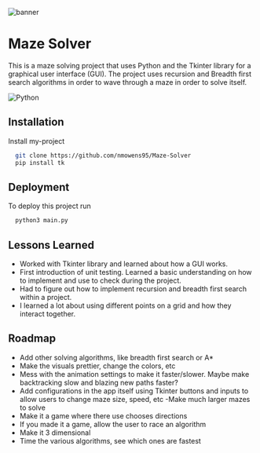 ![banner](https://github.com/nmowens95/Maze-Solver/assets/126295718/a12c545b-5ff1-40a7-b9ec-9fec5e2cdd18)

# Maze Solver


This is a maze solving project that uses Python and the Tkinter library for a graphical user interface (GUI). The project uses recursion and Breadth first search algorithms in order to wave through a maze in order to solve itself.

![Python](https://img.shields.io/badge/python-3670A0?style=for-the-badge&logo=python&logoColor=ffdd54)


## Installation

Install my-project 

```bash
  git clone https://github.com/nmowens95/Maze-Solver
  pip install tk
```
    
## Deployment

To deploy this project run

```bash
  python3 main.py
```
## Lessons Learned


- Worked with Tkinter library and learned about how a GUI works.
- First introduction of unit testing. Learned a basic understanding on how to implement and use to check during the project.
- Had to figure out how to implement recursion and breadth first search within a project.
- I learned a lot about using different points on a grid and how they interact together.

## Roadmap
- Add other solving algorithms, like breadth first search or A* 
- Make the visuals prettier, change the colors, etc 
- Mess with the animation settings to make it faster/slower. Maybe make backtracking slow and blazing new paths faster? 
- Add configurations in the app itself using Tkinter buttons and inputs to allow users to change maze size, speed, etc -Make much larger mazes to solve 
- Make it a game where there use chooses directions 
- If you made it a game, allow the user to race an algorithm 
- Make it 3 dimensional 
- Time the various algorithms, see which ones are fastest
